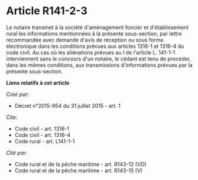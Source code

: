 # Article R141-2-3

Le notaire transmet à la société d'aménagement foncier et d'établissement rural les informations mentionnées à la présente
sous-section, par lettre recommandée avec demande d'avis de réception ou sous forme électronique dans les conditions prévues
aux articles 1316-1 et 1316-4 du code civil. Au cas où les aliénations prévues au I de l'article L. 141-1-1 interviennent
sans le concours d'un notaire, le cédant est tenu de procéder, dans les mêmes conditions, aux transmissions d'informations
prévues par la présente sous-section.

**Liens relatifs à cet article**

_Créé par_:

  - Décret n°2015-954 du 31 juillet 2015 - art. 1

_Cite_:

  - Code civil - art. 1316-1
  - Code civil - art. 1316-4
  - Code rural - art. L141-1-1

_Cité par_:

  - Code rural et de la pêche maritime - art. R143-12 (VD)
  - Code rural et de la pêche maritime - art. R143-15 (V)
